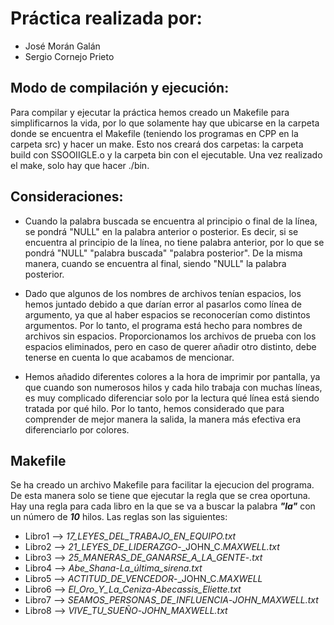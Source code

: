 # Práctica realizada por:
  * José Morán Galán
  * Sergio Cornejo Prieto

## Modo de compilación y ejecución:
Para compilar y ejecutar la práctica hemos creado un Makefile para simplificarnos la vida, por lo que solamente hay que ubicarse en la carpeta donde se encuentra el Makefile (teniendo los programas en CPP en la carpeta src) y hacer un make. Esto nos creará dos carpetas: la carpeta build con SSOOIIGLE.o y la carpeta bin con el ejecutable. Una vez realizado el make, solo hay que hacer ./bin.

## Consideraciones:
* Cuando la palabra buscada se encuentra al principio o final de la línea, se pondrá "NULL" en la palabra anterior o posterior. Es decir, si se encuentra al principio de la línea, no tiene palabra anterior, por lo que se pondrá "NULL" "palabra buscada" "palabra posterior". De la misma manera, cuando se encuentra al final, siendo "NULL" la palabra posterior.

* Dado que algunos de los nombres de archivos tenían espacios, los hemos juntado debido a que darían error al pasarlos como línea de argumento, ya que al haber espacios se reconocerían como distintos argumentos. Por lo tanto, el programa está hecho para nombres de archivos sin espacios. Proporcionamos los archivos de prueba con los espacios eliminados, pero en caso de querer añadir otro distinto, debe tenerse en cuenta lo que acabamos de mencionar.

* Hemos añadido diferentes colores a la hora de imprimir por pantalla, ya que cuando son numerosos hilos y cada hilo trabaja con muchas líneas, es muy complicado diferenciar solo por la lectura qué línea está siendo tratada por qué hilo. Por lo tanto, hemos considerado que para comprender de mejor manera la salida, la manera más efectiva era diferenciarlo por colores.

## Makefile
Se ha creado un archivo Makefile para facilitar la ejecucion del programa. De esta manera solo se tiene que ejecutar la regla que se crea oportuna. Hay una regla para cada libro en la que se va a buscar la palabra _**"la"**_ con un número de _**10**_ hilos.
Las reglas son las siguientes:
* Libro1 --> _17_LEYES_DEL_TRABAJO_EN_EQUIPO.txt_
* Libro2 --> _21_LEYES_DE_LIDERAZGO_-_JOHN_C._MAXWELL.txt_
* Libro3 --> _25_MANERAS_DE_GANARSE_A_LA_GENTE_-_.txt_
* Libro4 --> _Abe_Shana_-_La_última_sirena.txt_
* Libro5 --> _ACTITUD_DE_VENCEDOR_-_JOHN_C._MAXWELL_
* Libro6 --> _El_Oro_Y_La_Ceniza_-_Abecassis_Eliette.txt_
* Libro7 --> _SEAMOS_PERSONAS_DE_INFLUENCIA_-_JOHN_MAXWELL.txt_
* Libro8 --> _VIVE_TU_SUEÑO_-_JOHN_MAXWELL.txt_
